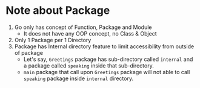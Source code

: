 # Note about Package
1. Go only has concept of Function, Package and Module
   - It does not have any OOP concept, no Class & Object
2. Only 1 Package per 1 Directory
3. Package has Internal directory feature to limit accessibility from outside of package
    - Let's say, `Greetings` package has sub-directory called `internal` and a package called `speaking` inside that sub-directory.
    - `main` package that call upon `Greetings` package will not able to call `speaking` package inside `internal` directory.